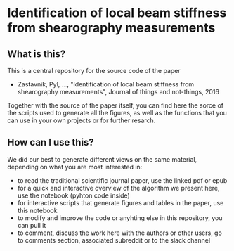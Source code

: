# Identification of local beam stiffness from shearography measurements

## What is this?
This is a central repository for the source code of the paper
* Zastavnik, Pyl, ..., "Identification of local beam stiffness from shearography measurements", Journal of things and not-things, 2016

Together with the source of the paper itself, you can find here the sorce of the scripts used to generate all the figures, as well as the functions that you can use in your own projects or for further resarch.

## How can I use this?
We did our best to generate different views on the same material, depending on what you are most interested in:
* to read the traditional scientific journal paper, use the linked pdf or epub
* for a quick and interactive overview of the algorithm we present here, use the notebook (pyhton code inside)
* for interactive scripts that generate figures and tables in the paper, use this notebook
* to modify and improve the code or anyhting else in this repository, you can pull it
* to comment, discuss the work here with the authors or other users, go to comments section, associated subreddit or to the slack channel
 
